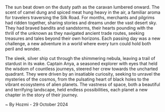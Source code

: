 
The sun beat down on the dusty path as the caravan lumbered onward. The scent of camel dung and spiced meat hung heavy in the air, a familiar aroma for travelers traversing the Silk Road. For months, merchants and pilgrims had ridden together, sharing stories and dreams under the vast desert sky. They had braved bandits and sandstorms, their hearts pounding with the thrill of the unknown as they navigated ancient trade routes, seeking treasures and tales beyond their own horizons. Each passing day was a new challenge, a new adventure in a world where every turn could hold both peril and wonder. 

The sleek, silver ship cut through the shimmering nebula, leaving a trail of stardust in its wake. Captain Anya, a seasoned explorer with eyes that held the wisdom of countless journeys, steered her crew towards the uncharted quadrant. They were driven by an insatiable curiosity, seeking to unravel the mysteries of the cosmos, from the pulsating heart of black holes to the vibrant ecosystems of alien planets. The vastness of space, both a beautiful and terrifying landscape, held endless possibilities, each planet a new chapter in the story of their journey. 

~ By Hozmi - 29 October 2024
